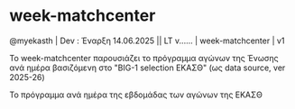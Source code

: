 # week-matchcenter

@myekasth | Dev : Έναρξη 14.06.2025 || LT v...... | week-matchcenter | v1

Το week-matchcenter παρουσιάζει το πρόγραμμα αγώνων της Ένωσης ανά ημέρα βασιζόμενη στο "BIG-1 selection ΕΚΑΣΘ" (ως data source, ver 2025-26)

Το πρόγραμμα ανά ημέρα της εβδομάδας των αγώνων της ΕΚΑΣΘ
